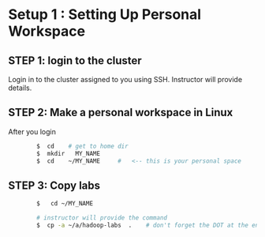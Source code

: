 <link rel='stylesheet' href='assets/css/main.css'/>

# Setup 1 : Setting Up Personal Workspace

## STEP 1: login to the cluster
Login in to the cluster assigned to you using SSH.  Instructor will provide details.


## STEP 2:  Make a personal workspace in Linux
After you login
```bash
        $  cd    # get to home dir
        $  mkdir   MY_NAME
        $  cd    ~/MY_NAME     #   <-- this is your personal space
```


## STEP 3:  Copy labs

```bash
        $   cd ~/MY_NAME

        # instructor will provide the command
        $  cp -a ~/a/hadoop-labs  .    # don't forget the DOT at the end!
```

